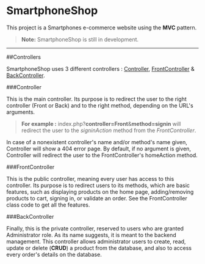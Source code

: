 SmartphoneShop
==============

This project is a Smartphones e-commerce website using the **MVC** pattern.
> **Note:** SmartphoneShop is still in development.

---------------------------------------------------------------------------

##Controllers

SmartphoneShop uses 3 different controllers :  [Controller](#controller), [FrontController](#frontcontroller) & [BackController](#backcontroller).

###Controller

This is the main controller. 
Its purpose is to redirect the user to the right controller (Front or Back) and to the right method, depending on the URL's arguments.
> **For example :** index.php?**controller=Front**&**method=signin** will redirect the user to the *signinAction* method from the *FrontController*.

In case of a nonexistent controller's name and/or method's name given, Controller will show a 404 error page.
By default, if no argument is given, Controller will redirect the user to the FrontController's homeAction method.

###FrontController

This is the public controller, meaning every user has access to this controller.
Its purpose is to redirect users to its methods, which are basic features, such as displaying products on the home page, adding/removing products to cart, signing in, or validate an order.
See the FrontController class code to get all the features.

###BackController

Finally, this is the private controller, reserved to users who are granted Administrator role.
As its name suggests, it is meant to the backend management. This controller allows administrator users to create, read, update or delete (**CRUD**) a product from the database, and also to access every order's details on the database.